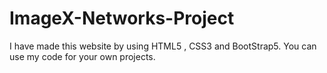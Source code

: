 # ImageX-Networks-Project
I have made this website by using HTML5 , CSS3 and BootStrap5. You can use my code for your own projects.
